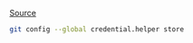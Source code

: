 [Source](https://stackoverflow.com/questions/35942754/how-to-save-username-and-password-in-git)

```bash
git config --global credential.helper store
```